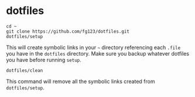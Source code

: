 # dotfiles

```
cd ~
git clone https://github.com/fg123/dotfiles.git
dotfiles/setup
```
This will create symbolic links in your `~` directory referencing each `.file` you have in the `dotfiles` directory.
Make sure you backup whatever dotfiles you have before running `setup`.

```
dotfiles/clean
```
This command will remove all the symbolic links created from `dotfiles/setup`.
